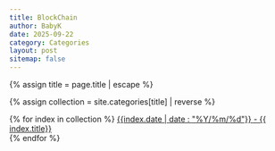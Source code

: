 ```yaml
---
title: BlockChain
author: BabyK
date: 2025-09-22
category: Categories
layout: post
sitemap: false
---
```


{% assign title = page.title | escape %}

{% assign collection = site.categories[title] | reverse %}

<section>
{% for index in collection %}
        <a href="{{site.baseurl}}{{index.url}}" name="{{ index.title}}">{{index.date | date : "%Y/%m/%d"}} - {{ index.title}}
        <!-- <span style="font-size:small" >( {{ index.titleEn }} )</span> -->
        </a> <br>
{% endfor %}
</section>



